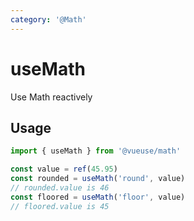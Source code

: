 ```yaml
---
category: '@Math'
---
```


# useMath

Use Math reactively

## Usage

```ts
import { useMath } from '@vueuse/math'

const value = ref(45.95)
const rounded = useMath('round', value)
// rounded.value is 46
const floored = useMath('floor', value)
// floored.value is 45
```
